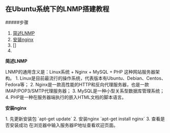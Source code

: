 ## 在Ubuntu系统下的LNMP搭建教程   
#####步骤
1. [简述LNMP](#1)
2. [安装nginx](#2)
3. []
4. 

<p id = "1"><b>简述LNMP</b></p>
LNMP的通用含义是：Linux系统 + Nginx + MySQL + PHP 这种网站服务器架构。     
1. Linux是目前最流行的操作系统，代表版本有Ubuntu、Debian、Centos、Fedora等；   
2. Nginx是一款高性能的HTTP和反向代理服务器，也是一款IMAP/POP3/SMTP代理服务器；   
3. MySQL是一种小型关系型数据库管理系统；   
4. PHP是一种在服务器端执行的嵌入HTML文档的脚本语言。

<p id = "2"><b>安装nginx</b></p>
1. 先更新安装包   
`apt-get update`
2. 安装nginx   
`apt-get install nginx`
3. 查看是否安装成功   
在浏览器中输入服务器IP地址查看欢迎页面。
